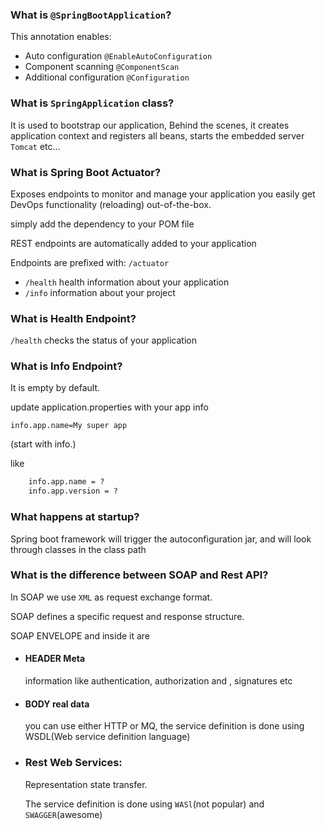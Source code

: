 ### What is `@SpringBootApplication`?

This annotation enables:

- Auto configuration `@EnableAutoConfiguration`
- Component scanning `@ComponentScan`
- Additional configuration `@Configuration`

### What is `SpringApplication` class?

It is used to bootstrap our application,
Behind the scenes, it creates application context and registers all beans, starts the embedded server `Tomcat` etc...

### What is Spring Boot Actuator?

Exposes endpoints to monitor and manage your application
you easily get DevOps functionality (reloading) out-of-the-box.

simply add the dependency to your POM file

REST endpoints are automatically added to your application

Endpoints are prefixed with: `/actuator`

- `/health` health information about your application
- `/info` information about your project

### What is Health Endpoint?

`/health` checks the status of your application

### What is Info Endpoint?

It is empty by default.

update application.properties with your app info

`info.app.name=My super app`

(start with info.)

like

```txt
	info.app.name = ?
	info.app.version = ?
```

### What happens at startup?

Spring boot framework will trigger the autoconfiguration jar, and will look through classes in the class path

### What is the difference between SOAP and Rest API?

In SOAP we use `XML` as request exchange format.

SOAP defines a specific request and response structure.

SOAP ENVELOPE and inside it are

- #### HEADER Meta
  information like authentication, authorization and , signatures etc
- #### BODY real data

  you can use either HTTP or MQ,
  the service definition is done using WSDL(Web service definition language)

- ### Rest Web Services:

  Representation state transfer.

  The service definition is done using `WASl`(not popular) and `SWAGGER`(awesome)
